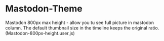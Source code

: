 # Mastodon-Theme

Mastodon 800px max height - allow you tu see full picture in mastodon column. The default thumbnail size in the timeline keeps the original ratio. (Mastodon-800px-height.user.js)

